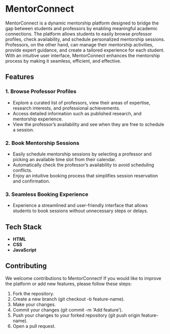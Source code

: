 # MentorConnect  

MentorConnect is a dynamic mentorship platform designed to bridge the gap between students and professors by enabling meaningful academic connections. The platform allows students to easily browse professor profiles, check availability, and schedule personalized mentorship sessions. Professors, on the other hand, can manage their mentorship activities, provide expert guidance, and create a tailored experience for each student. With an intuitive user interface, MentorConnect enhances the mentorship process by making it seamless, efficient, and effective.  

## Features  

### 1. **Browse Professor Profiles**  
- Explore a curated list of professors, view their areas of expertise, research interests, and professional achievements.  
- Access detailed information such as published research, and mentorship experience.  
- View the professor’s availability and see when they are free to schedule a session.  

### 2. **Book Mentorship Sessions**  
- Easily schedule mentorship sessions by selecting a professor and picking an available time slot from their calendar.  
- Automatically check the professor’s availability to avoid scheduling conflicts.  
- Enjoy an intuitive booking process that simplifies session reservation and confirmation.  

### 3. **Seamless Booking Experience**  
- Experience a streamlined and user-friendly interface that allows students to book sessions without unnecessary steps or delays.

## Tech Stack  
- **HTML**
- **CSS**  
- **JavaScript**

## Contributing  

We welcome contributions to MentorConnect! If you would like to improve the platform or add new features, please follow these steps:  

1. Fork the repository.
2. Create a new branch (git checkout -b feature-name).
3. Make your changes.
4. Commit your changes (git commit -m 'Add feature').
5. Push your changes to your forked repository (git push origin feature-name).
6. Open a pull request.



